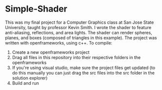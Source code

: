 # Simple-Shader
This was my final project for a Computer Graphics class at San Jose State University, taught by professor Kevin Smith. I wrote the shader to feature anti-aliasing, reflections, and area lights. The shader can render spheres, planes, and boxes (composed of triangles in this example). The project was written with openframeworks, using c++.
To compile:
1. Create a new openframeworks project
2. Drag all files in this repository into their respective folders in the openframeworks
3. If you're using visual studio, make sure the project files get updated (to do this manually you can just drag the src files into the src folder in the solution explorer)
4. Build and run
